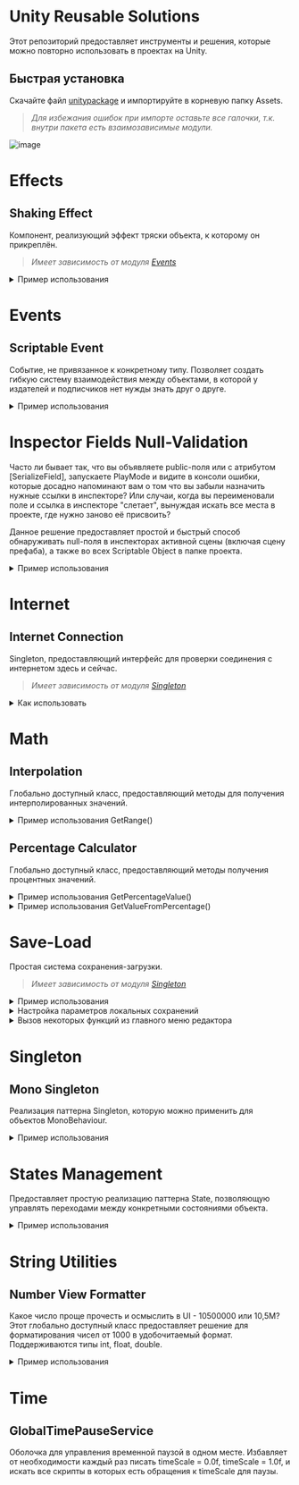 # **Unity Reusable Solutions**
Этот репозиторий предоставляет инструменты и решения, которые можно повторно использовать в проектах на Unity.

## Быстрая установка
Скачайте файл [unitypaсkage](Unity_Reusable_Solutions.unitypackage) и импортируйте в корневую папку Assets.
> *Для избежания ошибок при импорте оставьте все галочки, т.к. внутри пакета есть взаимозависимые модули.*

![image](https://github.com/Devolvist/Unity-Reusable-Solutions/assets/97983639/52f6d795-3b15-40c6-89a8-ee96806b699e)

# Effects
## Shaking Effect
Компонент, реализующий эффект тряски объекта, к которому он прикреплён.
> *Имеет зависимость от модуля [Events](README.md#events)*

<details>
<summary>Пример использования</summary>

* Добавьте компонент на камеру в сцене.
* Назначьте событие-триггер для включения и настройте параметры силы и продолжительности эффекта:
   ![image](https://github.com/Devolvist/Unity-Reusable-Solutions/assets/97983639/fa8fa778-999e-49fe-a160-917babb95c0e)

* Эффект будет воспроизводиться при срабатывании триггера: 
  ![CameraShakingExample](https://github.com/Devolvist/Unity-Reusable-Solutions/assets/97983639/7b0f57e0-b37f-4080-bfc1-53fcff14bf86)

> С более наглядным примером можно ознакомиться в исходном проекте, открыв сцену "CameraShakingExample"
</details>

# Events
## Scriptable Event
Событие, не привязанное к конкретному типу.
Позволяет создать гибкую систему взаимодействия между объектами, в которой у издателей и подписчиков нет нужды знать друг о друге.

<details>
<summary>Пример использования</summary>
  
* Допустим, есть скрипт псевдо-персонажа. Персонаж должен реагировать на некое событие извне, чтобы менять своё поведение. Это событие будет объявлено членом его класса, чтобы управлять подпиской-отпиской: 
```csharp
using Devolvist.UnityReusableSolutions.Events;
using UnityEngine;

public class Character : MonoBehaviour
{
    [SerializeField] private ScriptableEvent _somethingHappened;

    private void OnEnable()
    {
        _somethingHappened.Subscribe(OnSomethingHappaned);
    }

    private void OnDisable()
    {
        _somethingHappened.Unsubscribe(OnSomethingHappaned);
    }

    private void OnSomethingHappaned()
    {
        // Handle.
    }
}
```
>*Если вы случайно подпишитесь на одно событие дважды, вторая подписка не будет засчитана.*


* Есть скрипт окружения в игровом мире, которое инициирует определённые события в определённый момент:
```csharp
using Devolvist.UnityReusableSolutions.Events;
using UnityEngine;

public class Environment : MonoBehaviour
{
    [SerializeField] private ScriptableEvent _somethingEvent;
    [SerializeField] private ScriptableEvent _anotherSomethingEvent;

    private void Start()
    {
        _somethingEvent.Publish();
        _anotherSomethingEvent.Publish();
    }
}
```
* Создадим объекты-события в папке проекта через CreateAssetMenu, кликнув правой кнопкой мыши по папке:
![image](https://github.com/Devolvist/Unity-Reusable-Solutions/assets/97983639/ac9b13b8-487d-48ef-bec5-ab302a1790f2)


* Установим соответствующие имена для объектов событий:  
 ![image](https://github.com/Devolvist/Unity-Reusable-Solutions/assets/97983639/48a3d168-bf77-4127-b1c3-8d813ef2e380)

> *Имена файлов ни на что не влияют, кроме удобства восприятия и читаемости.*

* Далее, нужно установить ссылки на соответствующие события в инспекторе скрипта окружения:
![image](https://github.com/Devolvist/Unity-Reusable-Solutions/assets/97983639/84807530-249c-4379-b93b-58dd0d95a65f)


* Затем, тоже самое нужно проделать в инспекторе скрипта персонажа:
![image](https://github.com/Devolvist/Unity-Reusable-Solutions/assets/97983639/c7ced7e2-ad27-4c73-8e38-f1d5c86f6ff7)

* Готово. При запуске сцены персонаж будет реагировать на событие в момент его иницииации (публикации).

## В чём преимущество этой системы в отличие от стандартных event-членов в C#?
Если бы событие было обычным членом класса Environment, нам пришлось бы назначать ссылку на скрипт Environment в инспекторе Character.
"И что?" - скажете вы, "В данном случае зависимость от Environment поменялась на зависимость от объектов-событий".
Вы будуте правы, но ScriptableEvent позволяет гибко менять зависимости от них прямо в инспекторе, без внесения изменений в код.

К примеру, можно с лёгкостью поменять события местами как у издателя, так и подписчика:
![image](https://github.com/Devolvist/Unity-Reusable-Solutions/assets/97983639/a402ac4a-fb9b-4891-9b63-4722321eab57)
![image](https://github.com/Devolvist/Unity-Reusable-Solutions/assets/97983639/4efa2ccb-5046-42c6-9c59-68d52f99b27f)

Этот подход позволяет геймдизайнерам более гибко и быстро настраивать поведение игры.

И, наконец, данные события не привязаны к конкретной сцене, и существуют перманентно в проекте независимо от наличия издателей и подписчиков.

> С более наглядным примером можно ознакомиться в исходном проекте, открыв сцену "EventsExample"

</details>

# Inspector Fields Null-Validation
Часто ли бывает так, что вы объявляете public-поля или с атрибутом [SerializeField], запускаете PlayMode и видите в консоли ошибки, которые досадно напоминают вам о том что вы забыли назначить нужные ссылки в инспекторе?
Или случаи, когда вы переименовали поле и ссылка в инспекторе "слетает", вынуждая искать все места в проекте, где нужно заново её присвоить?

Данное решение предоставляет простой и быстрый способ обнаруживать null-поля в инспекторах активной сцены (включая сцену префаба), а также во всех Scriptable Object в папке проекта.

<details>
<summary>Пример использования</summary>

* Пометьте скрипты, в которых вы используете сериализуемые поля атрибутом [InspectorFieldsNullValidation]:
 ```csharp
using UnityEngine;
using Devolvist.UnityReusableSolutions.InspectorFieldsNullValidation;

[InspectorFieldsNullValidation]
public class Cube : MonoBehaviour
{
    [SerializeField] private CubeData _data;
}

// Another script.
using UnityEngine;
using Devolvist.UnityReusableSolutions.InspectorFieldsNullValidation;

[CreateAssetMenu()]
[InspectorFieldsNullValidation]
public class CubeData : ScriptableObject
{
    [SerializeField] private Material _material;
}
  ```

* Оставьте поля в инспекторе без назначенных ссылок:
  ![image](https://github.com/Devolvist/Unity-Reusable-Solutions/assets/97983639/0352d555-dc91-4d93-9322-490639944297)
  ![image](https://github.com/Devolvist/Unity-Reusable-Solutions/assets/97983639/ddf3a95f-e985-4523-8004-3c0642466ce1)

* Откройте специальное окно, найти которое можно через главное меню редактора:
  ![image](https://github.com/Devolvist/Unity-Reusable-Solutions/assets/97983639/76c78a64-888c-4308-a620-1ba8d89ea123)

* Нажмите на кнопку:
  ![image](https://github.com/Devolvist/Unity-Reusable-Solutions/assets/97983639/91b736a2-7b26-408b-99ce-9b7728fdce52)

* В этом окне будет выведен список кнопок, на которых указана информация об инспекторах с null-ссылками. Кликните по нужной вам кнопке, чтобы Unity выделил найденный объект в интерфейсе редактора:
![image](https://github.com/Devolvist/Unity-Reusable-Solutions/assets/97983639/06f32c40-4c9a-40d2-b467-db7aa9547429)

* Выберете выделенный объект и назначьте недостающую ссылку в инспекторе. Проделайте то же со всеми объектами, у которых были найдены null-ссылки в инспекторах:
![image](https://github.com/Devolvist/Unity-Reusable-Solutions/assets/97983639/005c7646-fac5-4507-8208-73eb21f2d0c6)

* После того, как все найденные null-ссылки будут назначены, нажмите "Check inspectors for null-fields" ещё раз:
  ![image](https://github.com/Devolvist/Unity-Reusable-Solutions/assets/97983639/e5733e22-2044-4f81-86cd-47dfaec73a4a)

* Поздравляю! Теперь ваша жизнь разработчика стала немного проще :)

*При наличии большого кол-ва найденных инспекторов с null-ссылками, их кнопки помещаются в ScrollView, которое можно прокручивать:*

![image](https://github.com/Devolvist/Unity-Reusable-Solutions/assets/97983639/30f09fa3-654c-45d6-bfb0-4cfaa0821048)

</details>

# Internet
## Internet Connection
Singleton, предоставляющий интерфейс для проверки соединения с интернетом здесь и сейчас.

>*Имеет зависимость от модуля [Singleton](README.md#singleton)*

<details>
<summary>Как использовать</summary>
  
* Прикрепите компонент InternetConnection к любому GameObject.
  
* Обратитесь к его открытому методу проверки из другого скрипта, передав аргумент делегата для получения обратного вызова с результатом проверки:

```csharp
InternetConnection.Instance.IsAvailable(result => Debug.Log($"Internet connection status: {result}"));
```
> С более наглядным примером можно ознакомиться в исходном проекте, открыв сцену "InternetConnectionCheckingExample"
</details>

# Math
## Interpolation
Глобально доступный класс, предоставляющий методы для получения интерполированных значений.

<details>
<summary>Пример использования GetRange()</summary>

```csharp
using UnityEngine;
using Devolvist.UnityReusableSolutions.Math;

public class Example : MonoBehaviour
{
    private void Start()
    {
        int[] interpolatedRange =
             Interpolation.GetRange(
                 minValue: 0,
                 maxValue: 100,
                 valuesCount: 10);

        for (int i = 0; i < interpolatedRange.Length; i++)
            Debug.Log(interpolatedRange[i]);
    }
}
```

* Вывод в консоли:
  
![image](https://github.com/Devolvist/Unity-Reusable-Solutions/assets/97983639/e3b82132-56f6-4609-8ec0-719f31e3ec86)

</details>

## Percentage Calculator
Глобально доступный класс, предоставляющий методы получения процентных значений.

<details>
<summary>Пример использования GetPercentageValue()</summary>

```csharp
using UnityEngine;
using Devolvist.UnityReusableSolutions.Math;

public class Example : MonoBehaviour
{
    private void Start()
    {
        int percents = PercentageCalculator.GetPercentageValue(
            currentValue: 110,
            minValue: 100,
            maxValue: 1000);

        Debug.Log(string.Concat(percents.ToString() + '%'));
    }
}
```

* Вывод в консоль:
  
![image](https://github.com/Devolvist/Unity-Reusable-Solutions/assets/97983639/61c6a016-4097-456b-a065-dfeb8e1da3da)

</details>

<details>
<summary>Пример использования GetValueFromPercentage()</summary>

```csharp
using UnityEngine;
using Devolvist.UnityReusableSolutions.Math;

public class Example : MonoBehaviour
{
    private void Start()
    {
        int value = PercentageCalculator.GetValueFromPercentage(
             percentage: 50,
             minValue: 50,
             maxValue: 100);

        Debug.Log(value);
    }
}
```

* Вывод в консоль:
  
![image](https://github.com/Devolvist/Unity-Reusable-Solutions/assets/97983639/b0464a4f-df40-4c77-af13-cddc3559a521)

</details>

# Save-Load
Простая система сохранения-загрузки.

> *Имеет зависимость от модуля [Singleton](README.md#singleton)*

<details>
<summary>Пример использования</summary>
   
* Возьмём скрипт псевдо-персонажа, у которого есть поле со значением здоровья, и реализуем интерфейс ISavable:

```csharp
using UnityEngine;
using Devolvist.UnityReusableSolutions.SaveLoad;

public class Character : MonoBehaviour, ISavable
{
    private int _health;

    public void Load() { }

    public void Save() { }

    public void DeleteSaves() { }

    public void ResetToDefault() { }
}
```

* Создадим в сцене GameObject с компонентом SaveLoadService:

![image](https://github.com/Devolvist/Unity-Reusable-Solutions/assets/97983639/745810ec-377f-48e5-80b8-62a5691147b8)

* Добавим реализацию сохранения-загрузки здоровья через взаимодействие с глобальным сервисом:

```csharp
using UnityEngine;
using Devolvist.UnityReusableSolutions.SaveLoad;

public class Character : MonoBehaviour, ISavable
{
    private const int DEFAULT_HEALTH = 100;

    private int _health = DEFAULT_HEALTH;

    public void Load()
    {
        int loadedHealth = SaveLoadService.Instance.LoadData<int>(id: "Health");
        _health = Mathf.Clamp(loadedHealth, 0, DEFAULT_HEALTH);
    }

    public void Save()
    {
        SaveLoadService.Instance.SaveData(id: "Health", data: _health);
    }

    public void DeleteSaves()
    {
        SaveLoadService.Instance.DeleteSavedData(id: "Health");
    }

    public void ResetToDefault()
    {
        _health = DEFAULT_HEALTH;
    }
}
```

* Добавим реализацию изменения здоровья с последующим сохранением данных:

```csharp

    public void ApplyDamage(int value)
    {
        _health = Mathf.Clamp(_health - value, 0, DEFAULT_HEALTH);

        Save();
    }

```

* Добавим реализацию загрузки данных здоровья при запуске скрипта:

```csharp

    private void Start()
    {
        Load();
    }

```

* Можно передать управление вызовами методов интерфейса ISavable, зарегистрировав персонажа в сервисе сохранения-загрузки:

```csharp

    private void Start()
{
    SaveLoadService.Register(this);

    Load();
}

```

>*Для внешнего Вызова методов ISavable нужно реализовать внешний контроллер, который будет сохранять данные раз в n-времени у всех ISavable-сущностей, или инициировать загрузку, к примеру, при запуске сцены.*
 ```csharp

 public class Autosave : MonoBehaviour
 {
    private int _timeInterval = 10;

    private void Start() => StartCoroutine(PerformSaving());

    private IEnumerator PerformSaving()
    {
        while (true)
        {
            yield return new WaitForSecondsRealtime(_timeInterval);

            SaveLoadService.SaveRegisteredSavableObjects();
        }
    }
 }
 ```

> **С более наглядным примером можно ознакомиться в исходном проекте, открыв сцену "SaveLoadExample".**

</details>

<details>
<summary>Настройка параметров локальных сохранений</summary>

* В папке модуля SaveLoad есть ScriptableObject, в котором можно указать имя папки для сохранений и указать тип обработки данных (BinaryFormatter или PlayerPrefs)
![image](https://github.com/Devolvist/Unity-Reusable-Solutions/assets/97983639/9152131f-78ad-4ab8-aad2-b8cd26d28bc5)

</details>

<details>  
<summary>Вызов некоторых функций из главного меню редактора</summary>

* В специальном меню на верхней панели редактора можно открыть папку в проводнике, в которой в настоящий момент находятся сохранённые данные. Или запросить удаление данных из этой папки без взаимодействия с ней.
![image](https://github.com/Devolvist/Unity-Reusable-Solutions/assets/97983639/80bf1d0f-dbc9-480d-8d42-071953e05db2)

>*Если папки с указанным в конфигурации названием нет на ПК, в консоль будет выведено сообщение о том что локальные сохранения отсутствуют.*

</details>

# Singleton
## Mono Singleton
Реализация паттерна Singleton, которую можно применить для объектов MonoBehaviour.

<details>
<summary>Пример использования</summary>

* Создадим свой синглтон, унаследовав его от базового варианта и указав конкретный тип наследника:
```csharp
using Devolvist.UnityReusableSolutions.Singleton;

public class SingletonExample : MonoSingleton<SingletonExample>
{
    protected override void InitializeOnAwake()
    {
        // Initialization implementation...
    }

    public void DoSomething()
    {
        // Behavior...
    }
}
```
> *Для корректной инициализации всегда выполняйте её логику в переопределённом методе InitializeOnAwake(). Не используйте обычный Awake() в конкретных синглтонах.*

* Для взаимодействия с глобальным экземпляром синглтона, нужно обращаться к его методам через Instance:
```csharp
public class Client : MonoBehaviour
{
    private void Start()
    {
        SingletonExample.Instance.DoSomething();
    }
}
```

> *Созданный синглтон можно опционально сделать объектом, который будет переходить между сценами:*
> 
> ![image](https://github.com/Devolvist/Unity-Reusable-Solutions/assets/97983639/fa9b3e86-2531-4c41-b8ff-26abba6fc7a6)
> 
> *Если убрать галочку, Instance будет существовать только в пределах сцены, в которой он был создан.*
</details>

# States Management
Предоставляет простую реализацию паттерна State, позволяющую управлять переходами между конкретными состояниями объекта.

<details>  
<summary>Пример использования</summary>

* Создадим классы состояний персонажа, реализующие IState:
  
```csharp
public class WalkingState : IState
{
    public WalkingState(Animator animator)
    {
        _animator = animator;
    }

    private readonly Animator _animator;

    public void Enter()
    {
        _animator.Play("Walking");
    }

    public void Exit()
    {
        _animator.StopPlayback();
    }
}

public class RunningState : IState
{
    public RunningState(Animator animator)
    {
        _animator = animator;
    }

    private readonly Animator _animator;

    public void Enter()
    {
        _animator.Play("Running");
    }

    public void Exit()
    {
        _animator.StopPlayback();
    }
}

public class JumpingState : IState
{
    public JumpingState(Rigidbody rigidbody, float jumpForce)
    {
        _rigidbody = rigidbody;
        _jumpForce = jumpForce;
    }

    private readonly Rigidbody _rigidbody;
    private readonly float _jumpForce;

    public void Enter()
    {
        _rigidbody.AddForce(Vector3.up * _jumpForce, ForceMode.Impulse);
    }

    public void Exit()
    {
        _rigidbody.velocity = Vector3.zero;
    }
}
```

* Создадим класс персонажа с полями состояний, машины состояний и параметров в инспекторе:

```csharp
using Devolvist.UnityReusableSolutions.StatesManagement;
using UnityEngine;

public class Character : MonoBehaviour
{
    [SerializeField] private Rigidbody _rigidbody;
    [SerializeField] private Animator _animator;
    [SerializeField] private float _jumpForce;

    private IState _walkingState;
    private IState _runningState;
    private IState _jumpingState;
    private StateMachine _stateMachine;
}
```

* Реализуем инициализацию состояний и переходы между ними в зависимости от ввода:

```csharp
    private void Awake()
    {
        _walkingState = new WalkingState(_animator);
        _runningState = new RunningState(_animator);
        _jumpingState = new JumpingState(_rigidbody, _jumpForce);

        _stateMachine = new StateMachine(defaultState: _walkingState);
    }

    private void Update()
    {
        if (Input.GetKeyDown(KeyCode.W))
            _stateMachine.ChangeState(_walkingState);

        if (Input.GetKeyDown(KeyCode.LeftShift))
            _stateMachine.ChangeState(_runningState);

        if (Input.GetKeyDown(KeyCode.Space))
            _stateMachine.ChangeState(_jumpingState);
    }
```

* Таким образом, мы делегировали конкретное поведение персонажа в зависимости от ввода объектам-состояниям, внутри которых это поведение реализовано.
Если бы мы реализовывали методы шага, бега и прыжка внутри персонажа, его код в перспективе стал бы слишком запутанным. Особенно, при необходимости расширять существующее поведение и добавляя новое при разных внешних факторах.

> Реализация состояний в данном примере упрощена и описана для понимания их сути.
Автор даёт себе отчёт в том, что персонажу нужно время для приземления и перехода в состояние бега, чтобы не воспроизводить анимацию бега по воздуху.
Преимущество состояний как раз в том, чтобы инкапсулировать эту проверку условий и управлять возможностью перехода в другое состояние внутри другого.
Состояния можно расширить до того, чтобы они могли сами управлять переходами в другие состояния в зависимости от контекста.

</details>

# String Utilities
## Number View Formatter
Какое число проще прочесть и осмыслить в UI - 10500000 или 10,5М?
Этот глобально доступный класс предоставляет решение для форматирования чисел от 1000 в удобочитаемый формат.
Поддерживаются типы int, float, double.

<details>
<summary>Пример использования</summary>

```csharp
using UnityEngine;
using Devolvist.UnityReusableSolutions.Math;
using Devolvist.UnityReusableSolutions.StringUtilities;

public class Example : MonoBehaviour
{
    private void Start()
    {
        int min = 500;
        int max = 2_000_000;
        int count = 10;

        int[] interpolatedRange = Interpolation.GetRange(min, max, count);

        for (int i = 0; i < interpolatedRange.Length; i++)
            Debug.Log(NumberViewFormatter.Format(interpolatedRange[i]));
    }
}
```

*Вывод в консоль:*

![image](https://github.com/Devolvist/Unity-Reusable-Solutions/assets/97983639/745c8c9a-c53c-4da6-a53b-61aad1bb8dcc)

</details>

# Time
## GlobalTimePauseService
Оболочка для управления временной паузой в одном месте. Избавляет от необходимости каждый раз писать timeScale = 0.0f, timeScale = 1.0f, и искать все скрипты в которых есть обращения к timeScale для паузы.
